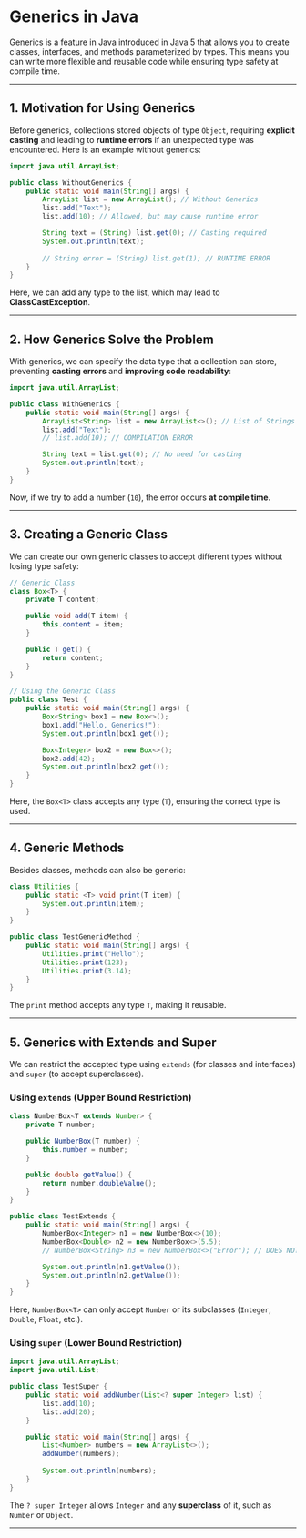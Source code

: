 
# **Generics in Java**

Generics is a feature in Java introduced in Java 5 that allows you to create classes, interfaces, and methods parameterized by types. This means you can write more flexible and reusable code while ensuring type safety at compile time.

---

## **1. Motivation for Using Generics**
Before generics, collections stored objects of type `Object`, requiring **explicit casting** and leading to **runtime errors** if an unexpected type was encountered. Here is an example without generics:

```java
import java.util.ArrayList;

public class WithoutGenerics {
    public static void main(String[] args) {
        ArrayList list = new ArrayList(); // Without Generics
        list.add("Text");
        list.add(10); // Allowed, but may cause runtime error

        String text = (String) list.get(0); // Casting required
        System.out.println(text);
        
        // String error = (String) list.get(1); // RUNTIME ERROR
    }
}
```


Here, we can add any type to the list, which may lead to **ClassCastException**.

---

## **2. How Generics Solve the Problem**
With generics, we can specify the data type that a collection can store, preventing **casting errors** and **improving code readability**:

```java
import java.util.ArrayList;

public class WithGenerics {
    public static void main(String[] args) {
        ArrayList<String> list = new ArrayList<>(); // List of Strings
        list.add("Text");
        // list.add(10); // COMPILATION ERROR

        String text = list.get(0); // No need for casting
        System.out.println(text);
    }
}
```

Now, if we try to add a number (`10`), the error occurs **at compile time**.

---

## **3. Creating a Generic Class**
We can create our own generic classes to accept different types without losing type safety:

```java
// Generic Class
class Box<T> {
    private T content;

    public void add(T item) {
        this.content = item;
    }

    public T get() {
        return content;
    }
}

// Using the Generic Class
public class Test {
    public static void main(String[] args) {
        Box<String> box1 = new Box<>();
        box1.add("Hello, Generics!");
        System.out.println(box1.get());

        Box<Integer> box2 = new Box<>();
        box2.add(42);
        System.out.println(box2.get());
    }
}
```

Here, the `Box<T>` class accepts any type (`T`), ensuring the correct type is used.

---

## **4. Generic Methods**
Besides classes, methods can also be generic:

```java
class Utilities {
    public static <T> void print(T item) {
        System.out.println(item);
    }
}

public class TestGenericMethod {
    public static void main(String[] args) {
        Utilities.print("Hello");
        Utilities.print(123);
        Utilities.print(3.14);
    }
}
```

The `print` method accepts any type `T`, making it reusable.

---

## **5. Generics with Extends and Super**
We can restrict the accepted type using `extends` (for classes and interfaces) and `super` (to accept superclasses).

### **Using `extends` (Upper Bound Restriction)**
```java
class NumberBox<T extends Number> {
    private T number;

    public NumberBox(T number) {
        this.number = number;
    }

    public double getValue() {
        return number.doubleValue();
    }
}

public class TestExtends {
    public static void main(String[] args) {
        NumberBox<Integer> n1 = new NumberBox<>(10);
        NumberBox<Double> n2 = new NumberBox<>(5.5);
        // NumberBox<String> n3 = new NumberBox<>("Error"); // DOES NOT COMPILE

        System.out.println(n1.getValue());
        System.out.println(n2.getValue());
    }
}
```

Here, `NumberBox<T>` can only accept `Number` or its subclasses (`Integer`, `Double`, `Float`, etc.).

### **Using `super` (Lower Bound Restriction)**
```java
import java.util.ArrayList;
import java.util.List;

public class TestSuper {
    public static void addNumber(List<? super Integer> list) {
        list.add(10);
        list.add(20);
    }

    public static void main(String[] args) {
        List<Number> numbers = new ArrayList<>();
        addNumber(numbers);
        
        System.out.println(numbers);
    }
}
```

The `? super Integer` allows `Integer` and any **superclass** of it, such as `Number` or `Object`.

---


